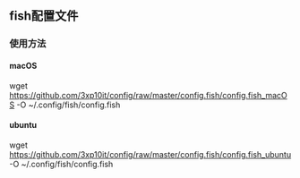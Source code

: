 ## fish配置文件

### 使用方法

#### macOS

wget https://github.com/3xp10it/config/raw/master/config.fish/config.fish_macOS -O ~/.config/fish/config.fish


#### ubuntu

wget https://github.com/3xp10it/config/raw/master/config.fish/config.fish_ubuntu -O ~/.config/fish/config.fish
